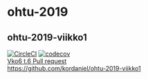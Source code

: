 # ohtu-2019
## ohtu-2019-viikko1
[![CircleCI](https://circleci.com/gh/kordaniel/ohtu-2019-viikko1.svg?style=svg)](https://circleci.com/gh/kordaniel/ohtu-2019-viikko1)
[![codecov](https://codecov.io/gh/kordaniel/ohtu-2019-viikko1/branch/master/graph/badge.svg)](https://codecov.io/gh/kordaniel/ohtu-2019-viikko1)  
[Vko6 t.6 Pull request](https://github.com/kordaniel/ohtu-2019/blob/master/PULL.md)  
https://github.com/kordaniel/ohtu-2019-viikko1  
